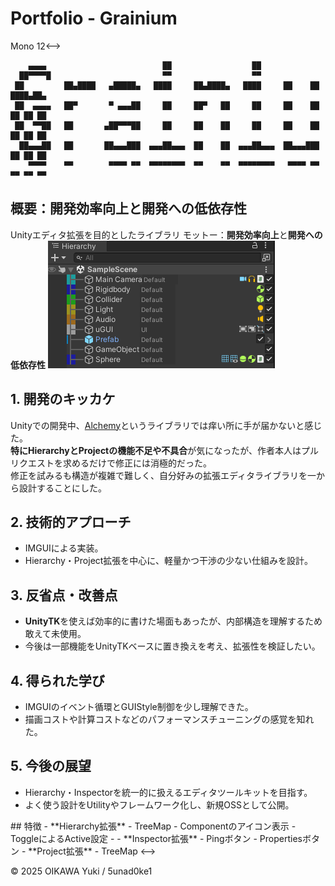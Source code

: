 # Portfolio - Grainium
<!-->Mono 12<-->
```
    ▄▄▄▄                          ██                  ██                        
  ██▀▀▀▀█                         ▀▀                  ▀▀                        
 ██         ██▄████   ▄█████▄   ████     ██▄████▄   ████     ██    ██  ████▄██▄ 
 ██  ▄▄▄▄   ██▀       ▀ ▄▄▄██     ██     ██▀   ██     ██     ██    ██  ██ ██ ██ 
 ██  ▀▀██   ██       ▄██▀▀▀██     ██     ██    ██     ██     ██    ██  ██ ██ ██ 
  ██▄▄▄██   ██       ██▄▄▄███  ▄▄▄██▄▄▄  ██    ██  ▄▄▄██▄▄▄  ██▄▄▄███  ██ ██ ██ 
    ▀▀▀▀    ▀▀        ▀▀▀▀ ▀▀  ▀▀▀▀▀▀▀▀  ▀▀    ▀▀  ▀▀▀▀▀▀▀▀   ▀▀▀▀ ▀▀  ▀▀ ▀▀ ▀▀ 
```

## 概要：**開発効率向上**と**開発への低依存性**
Unityエディタ拡張を目的としたライブラリ
モットー：**開発効率向上**と**開発への低依存性**
![](Screenshot.png)

## 1. 開発のキッカケ
Unityでの開発中、[Alchemy](https://github.com/annulusgames/Alchemy)というライブラリでは痒い所に手が届かないと感じた。  
**特にHierarchyとProjectの機能不足や不具合**が気になったが、作者本人はプルリクエストを求めるだけで修正には消極的だった。  
修正を試みるも構造が複雑で難しく、自分好みの拡張エディタライブラリを一から設計することにした。

## 2. 技術的アプローチ
- IMGUIによる実装。
- Hierarchy・Project拡張を中心に、軽量かつ干渉の少ない仕組みを設計。

## 3. 反省点・改善点
- **UnityTK**を使えば効率的に書けた場面もあったが、内部構造を理解するため敢えて未使用。
- 今後は一部機能をUnityTKベースに置き換えを考え、拡張性を検証したい。

## 4. 得られた学び
- IMGUIのイベント循環とGUIStyle制御を少し理解できた。
- 描画コストや計算コストなどのパフォーマンスチューニングの感覚を知れた。

## 5. 今後の展望
- Hierarchy・Inspectorを統一的に扱えるエディタツールキットを目指す。
- よく使う設計をUtilityやフレームワーク化し、新規OSSとして公開。

<!-->
## 特徴
- **Hierarchy拡張**
  - TreeMap
  - Componentのアイコン表示
  - ToggleによるActive設定
  - 
- **Inspector拡張**
  - Pingボタン
  - Propertiesボタン
- **Project拡張**
  - TreeMap
<-->

© 2025 OIKAWA Yuki / 5unad0ke1  